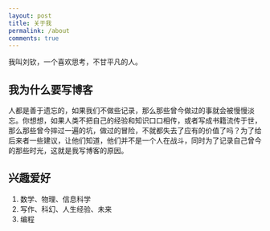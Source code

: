 ```yaml
---
layout: post
title: 关于我
permalink: /about
comments: true
---
```


我叫刘钦，一个喜欢思考，不甘平凡的人。

## 我为什么要写博客

人都是善于遗忘的，如果我们不做些记录，那么那些曾今做过的事就会被慢慢淡忘。你想想，如果人类不把自己的经验和知识口口相传，或者写成书籍流传于世，那么那些曾今摔过一遍的坑，做过的冒险，不就都失去了应有的价值了吗？为了给后来者一些建议，让他们知道，他们并不是一个人在战斗，同时为了记录自己曾今的那些时光，这就是我写博客的原因。

## 兴趣爱好

1. 数学、物理、信息科学
2. 写作、科幻、人生经验、未来
3. 编程
